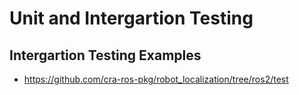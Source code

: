 # Unit and Intergartion Testing 

## Intergartion Testing Examples 
* https://github.com/cra-ros-pkg/robot_localization/tree/ros2/test


